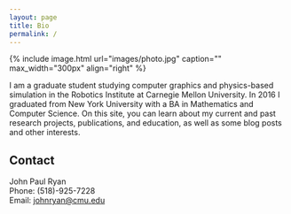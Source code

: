 ```yaml
---
layout: page
title: Bio
permalink: /
---
```


{% include image.html url="images/photo.jpg" caption="" max_width="300px" align="right" %}

I am a graduate student studying computer graphics and physics-based simulation in the Robotics Institute at Carnegie Mellon University. In 2016 I graduated from New York University with a BA in Mathematics and Computer Science. On this site, you can learn about my current and past research projects, publications, and education, as well as some blog posts and other interests.  

## Contact

John Paul Ryan <br />
Phone: (518)-925-7228 <br/>
Email: [johnryan@cmu.edu]


[johnryan@cmu.edu]: mailto:johnryan@cmu.edu
